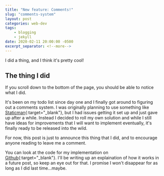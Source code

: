 ```yaml
---
title: "New feature: Comments!"
slug: "comments-system"
layout: post
categories: web-dev
tags: 
    - blogging
    - jekyll
date: 2020-02-11 20:00:00 -0500
excerpt_separator: <!--more-->
---
```


I did a thing, and I think it's pretty cool!

<!--more-->

## The thing I did

If you scroll down to the bottom of the page, you should be able to notice what I did.

It's been on my todo list since day one and I finally got around to figuring out a comments system. I was originally planning to use something like [Staticman](https://staticman.net/){:target="_blank"}, but I had issues getting it set up and just gave up after a while. Instead I decided to roll my own solution and while I still have ideas for improvements that I will want to implement eventually, it's finally ready to be released into the wild.

For now, this post is just to announce this thing that I did, and to encourage anyone reading to leave me a comment.

You can look at the code for my implementation on [Github](https://github.com/tombloor/jekyll-comments){:target="_blank"}. I'll be writing up an explaination of how it works in a future post, so keep an eye out for that. I promise I won't disappear for as long as I did last time...maybe.
